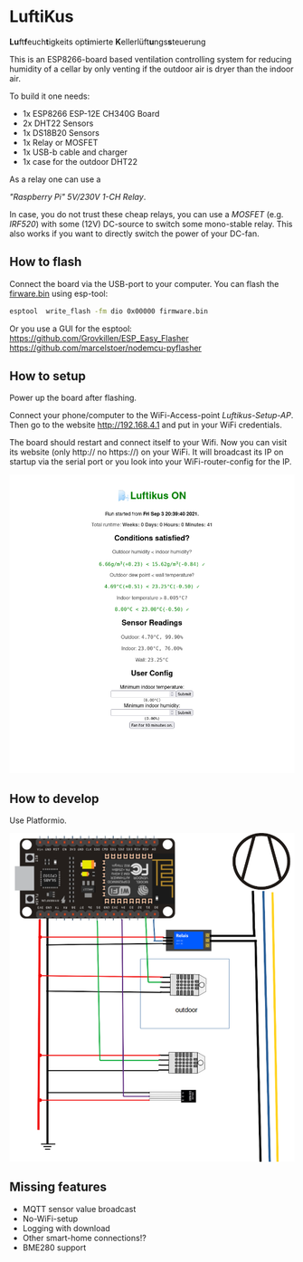 # LuftiKus
**Lu**ft**f**euch**t**igkeits opt**i**mierte **K**ellerlüft**u**ngs**s**teuerung


This is an ESP8266-board based ventilation controlling system for reducing humidity of a cellar by only venting if the outdoor air is dryer than the indoor air.

To build it one needs:

- 1x ESP8266 ESP-12E CH340G Board
- 2x DHT22 Sensors
- 1x DS18B20 Sensors
- 1x Relay or MOSFET
- 1x USB-b cable and charger
- 1x case for the outdoor DHT22


As a relay one can use a

*"Raspberry Pi" 5V/230V 1-CH Relay*.

In case, you do not trust these cheap relays,
you can use a *MOSFET* (e.g. *IRF520*) with some (12V) DC-source
to switch some mono-stable relay.
This also works if you want to directly switch the power of your DC-fan.

## How to flash

Connect the board via the USB-port to your computer.
You can flash the [firware.bin](.pio/build/nodemcuv2/firmware.bin) using esp-tool:

```bash
esptool  write_flash -fm dio 0x00000 firmware.bin
```

Or you use a GUI for the esptool:  
https://github.com/Grovkillen/ESP_Easy_Flasher  
https://github.com/marcelstoer/nodemcu-pyflasher

## How to setup

Power up the board after flashing.

Connect your phone/computer to the WiFi-Access-point *Luftikus-Setup-AP*. Then go to the website http://192.168.4.1 and put in your WiFi credentials.

The board should restart and connect itself to your Wifi.
Now you can visit its website (only http:// no https://) on your WiFi.
It will broadcast its IP on startup via the serial port
or you look into your WiFi-router-config for the IP.

![webserver](./website.png)


## How to develop

Use Platformio.


![Schaltungszeichnung](./schaltplan.png)

## Missing features
- MQTT sensor value broadcast
- No-WiFi-setup
- Logging with download
- Other smart-home connections!?
- BME280 support
